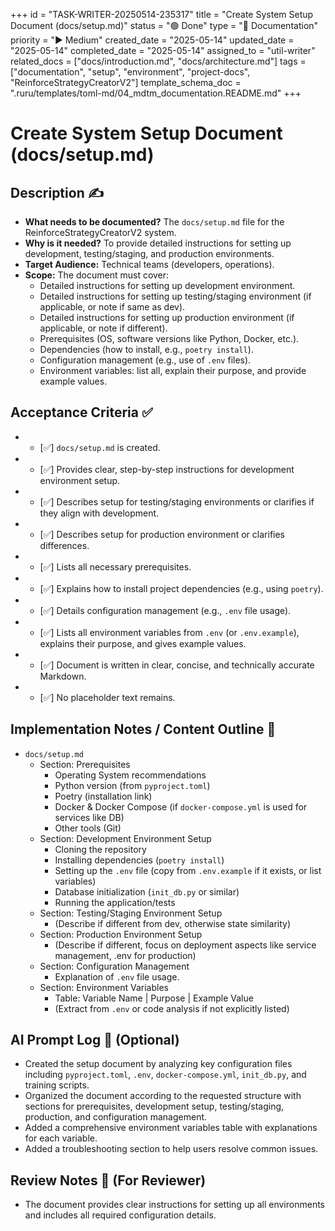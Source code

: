 +++
id = "TASK-WRITER-20250514-235317"
title = "Create System Setup Document (docs/setup.md)"
status = "🟢 Done"
type = "📖 Documentation"
priority = "▶️ Medium"
created_date = "2025-05-14"
updated_date = "2025-05-14"
completed_date = "2025-05-14"
assigned_to = "util-writer"
related_docs = ["docs/introduction.md", "docs/architecture.md"]
tags = ["documentation", "setup", "environment", "project-docs", "ReinforceStrategyCreatorV2"]
template_schema_doc = ".ruru/templates/toml-md/04_mdtm_documentation.README.md"
+++

# Create System Setup Document (docs/setup.md)

## Description ✍️

*   **What needs to be documented?** The `docs/setup.md` file for the ReinforceStrategyCreatorV2 system.
*   **Why is it needed?** To provide detailed instructions for setting up development, testing/staging, and production environments.
*   **Target Audience:** Technical teams (developers, operations).
*   **Scope:** The document must cover:
    *   Detailed instructions for setting up development environment.
    *   Detailed instructions for setting up testing/staging environment (if applicable, or note if same as dev).
    *   Detailed instructions for setting up production environment (if applicable, or note if different).
    *   Prerequisites (OS, software versions like Python, Docker, etc.).
    *   Dependencies (how to install, e.g., `poetry install`).
    *   Configuration management (e.g., use of `.env` files).
    *   Environment variables: list all, explain their purpose, and provide example values.

## Acceptance Criteria ✅

*   - [✅] `docs/setup.md` is created.
*   - [✅] Provides clear, step-by-step instructions for development environment setup.
*   - [✅] Describes setup for testing/staging environments or clarifies if they align with development.
*   - [✅] Describes setup for production environment or clarifies differences.
*   - [✅] Lists all necessary prerequisites.
*   - [✅] Explains how to install project dependencies (e.g., using `poetry`).
*   - [✅] Details configuration management (e.g., `.env` file usage).
*   - [✅] Lists all environment variables from `.env` (or `.env.example`), explains their purpose, and gives example values.
*   - [✅] Document is written in clear, concise, and technically accurate Markdown.
*   - [✅] No placeholder text remains.

## Implementation Notes / Content Outline 📝

*   `docs/setup.md`
    *   Section: Prerequisites
        *   Operating System recommendations
        *   Python version (from `pyproject.toml`)
        *   Poetry (installation link)
        *   Docker & Docker Compose (if `docker-compose.yml` is used for services like DB)
        *   Other tools (Git)
    *   Section: Development Environment Setup
        *   Cloning the repository
        *   Installing dependencies (`poetry install`)
        *   Setting up the `.env` file (copy from `.env.example` if it exists, or list variables)
        *   Database initialization (`init_db.py` or similar)
        *   Running the application/tests
    *   Section: Testing/Staging Environment Setup
        *   (Describe if different from dev, otherwise state similarity)
    *   Section: Production Environment Setup
        *   (Describe if different, focus on deployment aspects like service management, .env for production)
    *   Section: Configuration Management
        *   Explanation of `.env` file usage.
    *   Section: Environment Variables
        *   Table: Variable Name | Purpose | Example Value
        *   (Extract from `.env` or code analysis if not explicitly listed)

## AI Prompt Log 🤖 (Optional)

*   Created the setup document by analyzing key configuration files including `pyproject.toml`, `.env`, `docker-compose.yml`, `init_db.py`, and training scripts.
*   Organized the document according to the requested structure with sections for prerequisites, development setup, testing/staging, production, and configuration management.
*   Added a comprehensive environment variables table with explanations for each variable.
*   Added a troubleshooting section to help users resolve common issues.

## Review Notes 👀 (For Reviewer)

*   The document provides clear instructions for setting up all environments and includes all required configuration details.